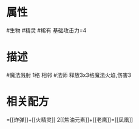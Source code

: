 # 属性
#生物 
#精灵 
#稀有 
基础攻击力=4
# 描述
#魔法溅射 1格
相邻 #法师 释放3x3格魔法火焰,伤害3
# 相关配方
=[[炸弹]]+[[火精灵]]
2[[焦油元素]]+[[老鹰]]=[[凤凰]]